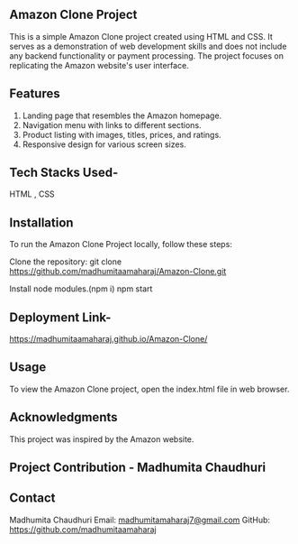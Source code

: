 ## Amazon Clone Project
This is a simple Amazon Clone project created using HTML and CSS. It serves as a demonstration of web development skills and does not include any backend functionality or payment processing. The project focuses on replicating the Amazon website's user interface.

## Features
1) Landing page that resembles the Amazon homepage.
2) Navigation menu with links to different sections.
3) Product listing with images, titles, prices, and ratings.
4) Responsive design for various screen sizes.

## Tech Stacks Used-
HTML , CSS

## Installation
To run the Amazon Clone Project locally, follow these steps:

Clone the repository: git clone https://github.com/madhumitaamaharaj/Amazon-Clone.git

Install node modules.(npm i) npm start

## Deployment Link-
https://madhumitaamaharaj.github.io/Amazon-Clone/

## Usage
To view the Amazon Clone project, open the index.html file in web browser. 

## Acknowledgments
This project was inspired by the Amazon website.
## Project Contribution - Madhumita Chaudhuri 
## Contact
 Madhumita Chaudhuri 
Email: madhumitamaharaj7@gmail.com
GitHub: https://github.com/madhumitaamaharaj